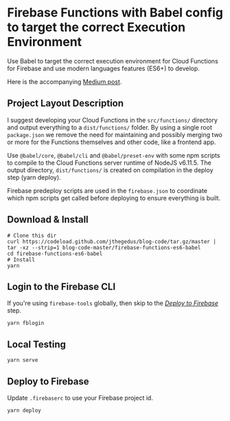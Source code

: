 # Firebase Functions with Babel config to target the correct Execution Environment

Use Babel to target the correct execution environment for Cloud Functions for
Firebase and use modern languages features (ES6+) to develop.

Here is the accompanying
[Medium post](https://medium.com/@jthegedus/es6-in-cloud-functions-for-firebase-2-415d15205468).

## Project Layout Description

I suggest developing your Cloud Functions in the `src/functions/` directory and output everything to a `dist/functions/` folder. By using a single root `package.json` we remove the need for maintaining and possibly merging two or more for the Functions themselves and other code, like a frontend app.

Use `@babel/core`, `@babel/cli` and `@babel/preset-env` with some npm scripts to compile to the Cloud Functions server runtime of NodeJS v6.11.5. The output directory, `dist/functions/` is created on compilation in the deploy step (yarn deploy).

Firebase predeploy scripts are used in the `firebase.json` to coordinate which npm scripts get called before deploying to ensure everything is built.

## Download & Install

```shell
# Clone this dir
curl https://codeload.github.com/jthegedus/blog-code/tar.gz/master | tar -xz --strip=1 blog-code-master/firebase-functions-es6-babel
cd firebase-functions-es6-babel
# Install
yarn
```

## Login to the Firebase CLI

If you're using `firebase-tools` globally, then skip to the [_Deploy to Firebase_](#deploy-to-firebase) step.

```shell
yarn fblogin
```

## Local Testing

```shell
yarn serve
```

## Deploy to Firebase

Update `.firebaserc` to use your Firebase project id.

```shell
yarn deploy
```
